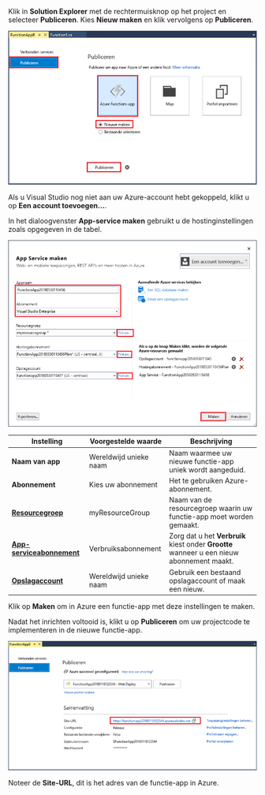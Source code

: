 Klik in **Solution Explorer** met de rechtermuisknop op het project en selecteer **Publiceren**. Kies **Nieuw maken** en klik vervolgens op **Publiceren**. 

![Nieuwe functie-app maken publiceren](./media/functions-vstools-publish/functions-vstools-publish-new-function-app.png)

Als u Visual Studio nog niet aan uw Azure-account hebt gekoppeld, klikt u op **Een account toevoegen...**.  

In het dialoogvenster **App-service maken** gebruikt u de hostinginstellingen zoals opgegeven in de tabel. 

![Lokale Azure-runtime](./media/functions-vstools-publish/functions-vstools-publish.png)

| Instelling      | Voorgestelde waarde  | Beschrijving                                |
| ------------ |  ------- | -------------------------------------------------- |
| **Naam van app** | Wereldwijd unieke naam | Naam waarmee uw nieuwe functie-app uniek wordt aangeduid. |
| **Abonnement** | Kies uw abonnement | Het te gebruiken Azure-abonnement. |
| **[Resourcegroep](../articles/azure-resource-manager/resource-group-overview.md)** | myResourceGroup |  Naam van de resourcegroep waarin uw functie-app moet worden gemaakt. |
| **[App-serviceabonnement](../articles/azure-functions/functions-scale.md)** | Verbruiksabonnement | Zorg dat u het **Verbruik** kiest onder **Grootte** wanneer u een nieuw abonnement maakt.  |
| **[Opslagaccount](../articles/storage/storage-create-storage-account.md#create-a-storage-account)** | Wereldwijd unieke naam | Gebruik een bestaand opslagaccount of maak een nieuw.   |

Klik op **Maken** om in Azure een functie-app met deze instellingen te maken. 

Nadat het inrichten voltooid is, klikt u op **Publiceren** om uw projectcode te implementeren in de nieuwe functie-app. 

![Lokale Azure-runtime](./media/functions-vstools-publish/functions-vstools-publish-profile.png)

Noteer de **Site-URL**, dit is het adres van de functie-app in Azure. 